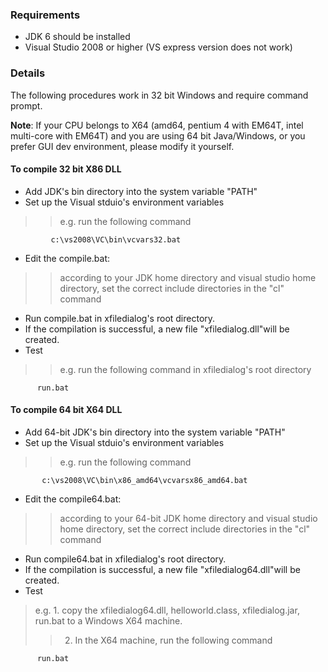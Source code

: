 ### Requirements ###

  * JDK 6 should be installed
  * Visual Studio 2008 or higher (VS express version does not work)

### Details ###

The following procedures work in 32 bit Windows and require command prompt.


**Note**: If your CPU belongs to X64 (amd64, pentium 4 with EM64T, intel multi-core with EM64T) and you are using 64 bit Java/Windows, or you prefer GUI dev environment, please modify it yourself.


#### To compile 32 bit X86 DLL ####

  * Add JDK's bin directory into the system variable "PATH"
  * Set up the Visual stduio's environment variables
> > e.g. run the following command
```
         c:\vs2008\VC\bin\vcvars32.bat
```

  * Edit the compile.bat:
> > according to your JDK home directory and visual studio home directory, set the correct include directories in the "cl" command

  * Run compile.bat in xfiledialog's root directory.
  * If the compilation is successful, a new file "xfiledialog.dll"will be created.
  * Test
> > e.g. run the following command in xfiledialog's root directory
```
      run.bat 
```


#### To compile 64 bit X64 DLL ####

  * Add 64-bit JDK's bin directory into the system variable "PATH"
  * Set up the Visual stduio's environment variables
> > e.g. run the following command
```
       c:\vs2008\VC\bin\x86_amd64\vcvarsx86_amd64.bat
```
  * Edit the compile64.bat:
> > according to your 64-bit JDK home directory and visual studio home directory, set the correct include directories in the "cl" command
  * Run compile64.bat in xfiledialog's root directory.
  * If the compilation is successful, a new file "xfiledialog64.dll"will be created.
  * Test


> e.g.
    1. copy the xfiledialog64.dll, helloworld.class, xfiledialog.jar, run.bat to a Windows X64 machine.
> > 2. In the X64 machine, run the following command
```
      run.bat 
```